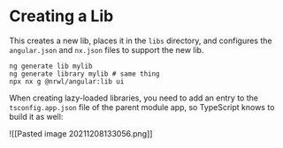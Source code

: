# Creating a Lib

This creates a new lib, places it in the `libs` directory, and configures the `angular.json` and `nx.json` files to support the new lib.

```
ng generate lib mylib
ng generate library mylib # same thing
npx nx g @nrwl/angular:lib ui
```

When creating lazy-loaded libraries, you need to add an entry to the `tsconfig.app.json` file of the parent module app, so TypeScript knows to build it as well:

![[Pasted image 20211208133056.png]]